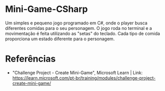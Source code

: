 # Mini-Game-CSharp
Um simples e pequeno jogo programado em C#, onde o player busca diferentes comidas para o seu personagem. O jogo roda no terminal e a movimentação é feita utilizando as "setas" do teclado. Cada tipo de comida proporciona um estado diferente para o personagem.


# Referências

- "Challenge Project - Create Mini-Game", Microsoft Learn | Link: https://learn.microsoft.com/pt-br/training/modules/challenge-project-create-mini-game/
